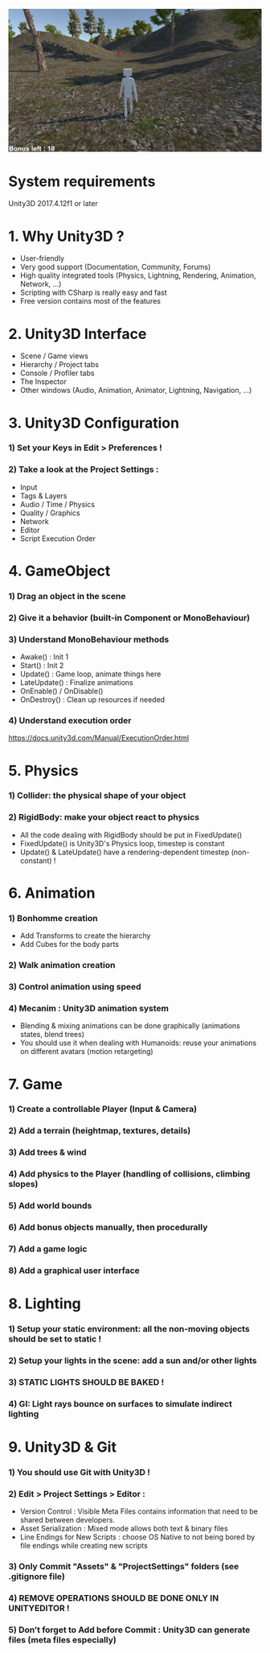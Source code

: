 ![alt text](Unity3D_Tutorial.png)


# System requirements
Unity3D 2017.4.12f1 or later


# 1. Why Unity3D ?
- User-friendly
- Very good support (Documentation, Community, Forums)
- High quality integrated tools (Physics, Lightning, Rendering, Animation, Network, ...)
- Scripting with CSharp is really easy and fast
- Free version contains most of the features


# 2. Unity3D Interface
- Scene / Game views
- Hierarchy / Project tabs
- Console / Profiler tabs
- The Inspector
- Other windows (Audio, Animation, Animator, Lightning, Navigation, ...)


# 3. Unity3D Configuration
### 1) Set your Keys in Edit > Preferences !
### 2) Take a look at the Project Settings :
- Input
- Tags & Layers
- Audio / Time / Physics
- Quality / Graphics
- Network
- Editor
- Script Execution Order


# 4. GameObject
### 1) Drag an object in the scene
### 2) Give it a behavior (built-in Component or MonoBehaviour)
### 3) Understand MonoBehaviour methods
- Awake() : Init 1
- Start() : Init 2
- Update() : Game loop, animate things here
- LateUpdate() : Finalize animations
- OnEnable() / OnDisable()
- OnDestroy() : Clean up resources if needed
### 4) Understand execution order
https://docs.unity3d.com/Manual/ExecutionOrder.html


# 5. Physics
### 1) Collider: the physical shape of your object
### 2) RigidBody: make your object react to physics
- All the code dealing with RigidBody should be put in FixedUpdate()
- FixedUpdate() is Unity3D's Physics loop, timestep is constant
- Update() & LateUpdate() have a rendering-dependent timestep (non-constant) !


# 6. Animation
### 1) Bonhomme creation
- Add Transforms to create the hierarchy
- Add Cubes for the body parts
### 2) Walk animation creation
### 3) Control animation using speed
### 4) Mecanim : Unity3D animation system
- Blending & mixing animations can be done graphically (animations states, blend trees)
- You should use it when dealing with Humanoids: reuse your animations on different avatars (motion retargeting)


# 7. Game
### 1) Create a controllable Player (Input & Camera)
### 2) Add a terrain (heightmap, textures, details)
### 3) Add trees & wind
### 4) Add physics to the Player (handling of collisions, climbing slopes)
### 5) Add world bounds
### 6) Add bonus objects manually, then procedurally
### 7) Add a game logic
### 8) Add a graphical user interface


# 8. Lighting
### 1) Setup your static environment: all the non-moving objects should be set to static !
### 2) Setup your lights in the scene: add a sun and/or other lights
### 3) STATIC LIGHTS SHOULD BE BAKED !
### 4) GI: Light rays bounce on surfaces to simulate indirect lighting


# 9. Unity3D & Git
### 1) You should use Git with Unity3D !
### 2) Edit > Project Settings > Editor : 
- Version Control : Visible Meta Files contains information that need to be shared between developers.
- Asset Serialization : Mixed mode allows both text & binary files
- Line Endings for New Scripts : choose OS Native to not being bored by file endings while creating new scripts
### 3) Only Commit "Assets" & "ProjectSettings" folders (see .gitignore file)
### 4) REMOVE OPERATIONS SHOULD BE DONE ONLY IN UNITYEDITOR !
### 5) Don’t forget to Add before Commit : Unity3D can generate files (meta files especially)
